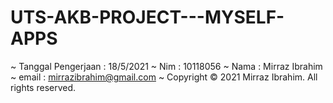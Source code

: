 # UTS-AKB-PROJECT---MYSELF-APPS
 ~     Tanggal Pengerjaan : 18/5/2021
  ~     Nim : 10118056
  ~     Nama : Mirraz Ibrahim
  ~     email : mirrazibrahim@gmail.com
  ~     Copyright © 2021 Mirraz Ibrahim. All rights reserved.

